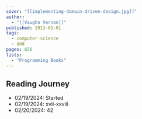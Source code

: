```yaml
---
cover: "[[implementing-domain-driven-design.jpg]]"
author:
  - "[[Vaughn Vernon]]"
published: 2013-01-01
tags:
  - computer-science
  - ddd
pages: 656
lists:
  - "Programming Books"
---
```


## Reading Journey

- 02/19/2024: Started
- 02/19/2024: xvii-xxviii
- 02/20/2024: 42
